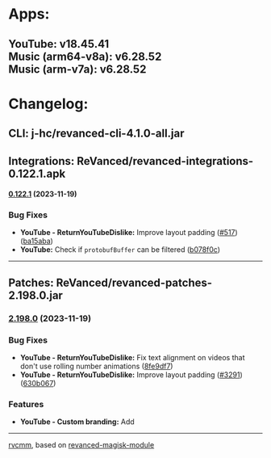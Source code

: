# Apps:  
YouTube: v18.45.41  
Music (arm64-v8a): v6.28.52  
Music (arm-v7a): v6.28.52  
---

# Changelog:  
## CLI: j-hc/revanced-cli-4.1.0-all.jar
## Integrations: ReVanced/revanced-integrations-0.122.1.apk

#### [0.122.1](https://github.com/ReVanced/revanced-integrations/compare/v0.122.0...v0.122.1) (2023-11-19)
### Bug Fixes
* **YouTube - ReturnYouTubeDislike:** Improve layout padding ([#517](https://github.com/ReVanced/revanced-integrations/issues/517)) ([ba15aba](https://github.com/ReVanced/revanced-integrations/commit/ba15aba063d95116d8f028cf9c3b72aa2737fc30))
* **YouTube:** Check if `protobufBuffer` can be filtered ([b078f0c](https://github.com/ReVanced/revanced-integrations/commit/b078f0ca37020b1aefdbe34724370f6b08c7d600))

---

## Patches: ReVanced/revanced-patches-2.198.0.jar

### [2.198.0](https://github.com/ReVanced/revanced-patches/compare/v2.197.0...v2.198.0) (2023-11-19)
### Bug Fixes
* **YouTube - ReturnYouTubeDislike:** Fix text alignment on videos that don't use rolling number animations ([8fe9df7](https://github.com/ReVanced/revanced-patches/commit/8fe9df75efa59faa9586eda8462d97f81b9f8ed0))
* **YouTube - ReturnYouTubeDislike:** Improve layout padding ([#3291](https://github.com/ReVanced/revanced-patches/issues/3291)) ([630b067](https://github.com/ReVanced/revanced-patches/commit/630b067b1828476708fd019e84153b0fb5e25d1c))
### Features
* **YouTube - Custom branding:** Add 
---  


[rvcmm](https://github.com/thrwKappu/rvcmm/), based on [revanced-magisk-module](https://github.com/j-hc/revanced-magisk-module)  

